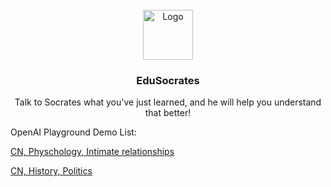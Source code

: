 <!-- PROJECT LOGO -->
<br />
<div align="center">
  <a href="https://github.com/Agent-Kindergarten/EduSocratic">
    <img src="https://github.com/Agent-Kindergarten/EduSocratic/assets/39160269/4effec99-d9ee-44f7-bf11-48daa9b5c97b" alt="Logo" width="80" height="80">
  </a>

  <h3 align="center">EduSocrates</h3>

  <p align="center">
    Talk to Socrates what you've just learned, and he will help you understand that better!
  </p>
</div>

<div align="left">
   <p>
   OpenAI Playground Demo List:
   </p>
  
  <p>
   <a href="https://platform.openai.com/playground/p/PCd4XsNlN0kSTb08GCFxcYG2?model=gpt-4">
     CN, Physchology, Intimate relationships
   </a>
  </p>
  
  <p>
   <a href="https://platform.openai.com/playground/p/GxvQ1WjTSmdOg8vYJUxYafgT?model=gpt-4">
     CN, History, Politics
   </a>
  </p>
 </div>
